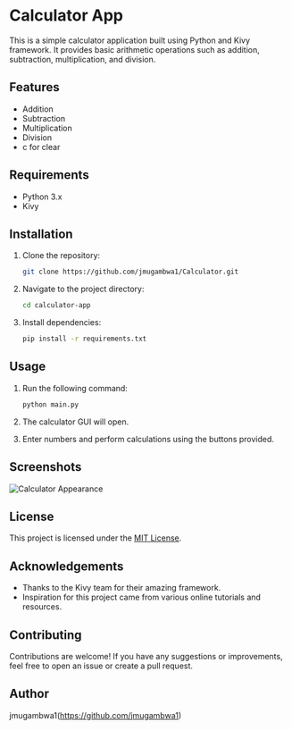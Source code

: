 # Calculator App

This is a simple calculator application built using Python and Kivy framework. It provides basic arithmetic operations such as addition, subtraction, multiplication, and division.

## Features

- Addition
- Subtraction
- Multiplication
- Division
- c for clear

## Requirements

- Python 3.x
- Kivy

## Installation

1. Clone the repository:

    ```bash
    git clone https://github.com/jmugambwa1/Calculator.git
    ```

2. Navigate to the project directory:

    ```bash
    cd calculator-app
    ```

3. Install dependencies:

    ```bash
    pip install -r requirements.txt
    ```

## Usage

1. Run the following command:

    ```bash
    python main.py
    ```

2. The calculator GUI will open.
3. Enter numbers and perform calculations using the buttons provided.

## Screenshots

![Calculator Appearance](https://github.com/jmugambwa1/Calculator/assets/157279590/402a920d-6955-471f-a8d0-aef48c27be75)

## License

This project is licensed under the [MIT License](LICENSE).

## Acknowledgements

- Thanks to the Kivy team for their amazing framework.
- Inspiration for this project came from various online tutorials and resources.

## Contributing

Contributions are welcome! If you have any suggestions or improvements, feel free to open an issue or create a pull request.

## Author

jmugambwa1(https://github.com/jmugambwa1)
